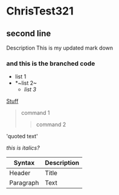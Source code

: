 # ChrisTest321
## second line
Description
This is my updated mark down
### and this is the branched code

* list 1
* 
  *~list 2~
  * _list 3_

[Stuff](www.stuff.co.nz)
>command 1
>>command 2

'quoted text'

<i>this is italics?<i>

 | Syntax      | Description |
| ----------- | ----------- |
| Header      | Title       |
| Paragraph   | Text        |

